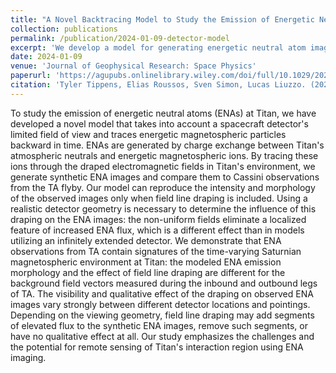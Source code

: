 ```yaml
---
title: "A Novel Backtracing Model to Study the Emission of Energetic Neutral Atoms at Titan"
collection: publications
permalink: /publication/2024-01-09-detector-model
excerpt: 'We develop a model for generating energetic neutral atom images using a realistic detector.'
date: 2024-01-09
venue: 'Journal of Geophysical Research: Space Physics'
paperurl: 'https://agupubs.onlinelibrary.wiley.com/doi/full/10.1029/2023JA032083'
citation: 'Tyler Tippens, Elias Roussos, Sven Simon, Lucas Liuzzo. (2024). &quot;A Novel Backtracing Model to Study the Emission of Energetic Neutral Atoms at Titan.&quot; <i>Journal of Geophysical Research: Space Physics</i>. 129. [doi:10.1029/2023JA032083](https://agupubs.onlinelibrary.wiley.com/doi/full/10.1029/2023JA032083)'
---
```


To study the emission of energetic neutral atoms (ENAs) at Titan, we have developed a novel model that takes into account a spacecraft detector's limited field of view and traces energetic magnetospheric particles backward in time. ENAs are generated by charge exchange between Titan's atmospheric neutrals and energetic magnetospheric ions. By tracing these ions through the draped electromagnetic fields in Titan's environment, we generate synthetic ENA images and compare them to Cassini observations from the TA flyby. Our model can reproduce the intensity and morphology of the observed images only when field line draping is included. Using a realistic detector geometry is necessary to determine the influence of this draping on the ENA images: the non-uniform fields eliminate a localized feature of increased ENA flux, which is a different effect than in models utilizing an infinitely extended detector. We demonstrate that ENA observations from TA contain signatures of the time-varying Saturnian magnetospheric environment at Titan: the modeled ENA emission morphology and the effect of field line draping are different for the background field vectors measured during the inbound and outbound legs of TA. The visibility and qualitative effect of the draping on observed ENA images vary strongly between different detector locations and pointings. Depending on the viewing geometry, field line draping may add segments of elevated flux to the synthetic ENA images, remove such segments, or have no qualitative effect at all. Our study emphasizes the challenges and the potential for remote sensing of Titan's interaction region using ENA imaging.
